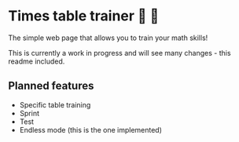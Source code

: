 # Times table trainer 🧠 📃
The simple web page that allows you to train your math skills!

This is currently a work in progress and will see many changes - this readme included.

## Planned features
* Specific table training
* Sprint
* Test
* Endless mode (this is the one implemented)
